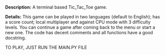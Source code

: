**Description:**  A terminal based Tic_Tac_Toe game.

**Details:**  This game can be played in two languages (default to English); has a score count; local multiplayer and against CPU mode with 3 difficulty levels.
You can continue a game after coming back to the menu or start a new one.
The code has decent comments and all functions have a good docstring.


TO PLAY, JUST RUN THE MAIN.PY FILE
